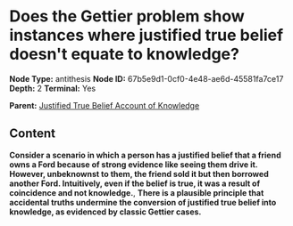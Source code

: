 # Does the Gettier problem show instances where justified true belief doesn't equate to knowledge?

**Node Type:** antithesis
**Node ID:** 67b5e9d1-0cf0-4e48-ae6d-45581fa7ce17
**Depth:** 2
**Terminal:** Yes

**Parent:** [Justified True Belief Account of Knowledge](justified-true-belief-account-of-knowledge.md)

## Content

**Consider a scenario in which a person has a justified belief that a friend owns a Ford because of strong evidence like seeing them drive it. However, unbeknownst to them, the friend sold it but then borrowed another Ford. Intuitively, even if the belief is true, it was a result of coincidence and not knowledge.**, **There is a plausible principle that accidental truths undermine the conversion of justified true belief into knowledge, as evidenced by classic Gettier cases.**
